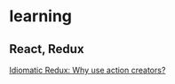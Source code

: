 # learning
## React, Redux
[Idiomatic Redux: Why use action creators?](https://blog.isquaredsoftware.com/2016/10/idiomatic-redux-why-use-action-creators/)
